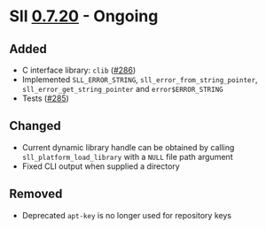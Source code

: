 # Sll [0.7.20] - Ongoing

## Added

- C interface library: `clib` ([#286])
- Implemented `SLL_ERROR_STRING`, `sll_error_from_string_pointer`, `sll_error_get_string_pointer` and `error$ERROR_STRING`
- Tests ([#285])

## Changed

- Current dynamic library handle can be obtained by calling `sll_platform_load_library` with a `NULL` file path argument
- Fixed CLI output when supplied a directory

## Removed

- Deprecated `apt-key` is no longer used for repository keys

[0.7.20]: https://github.com/sl-lang/sll/compare/sll-v0.7.19...main
[#286]: https://github.com/sl-lang/sll/issues/286
[#285]: https://github.com/sl-lang/sll/issues/285
